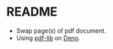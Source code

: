 # README

- Swap page(s) of pdf document.
- Using [pdf-lib](https://github.com/Hopding/pdf-lib) on [Deno](https://deno.com/).
